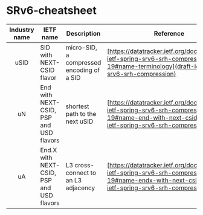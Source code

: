 # SRv6-cheatsheet

| Industry name  | IETF name          | Description  | Reference |
| :------------: | ------------------ | ------------ | --------- |
| uSID           | SID with NEXT-CSID flavor | micro-SID, a compressed encoding of a SID | [https://datatracker.ietf.org/doc/html/draft-ietf-spring-srv6-srh-compression-19#name-terminology](draft-ietf-spring-srv6-srh-compression) |
| uN             | End with NEXT-CSID, PSP and USD flavors | shortest path to the next uSID | [https://datatracker.ietf.org/doc/html/draft-ietf-spring-srv6-srh-compression-19#name-end-with-next-csid](draft-ietf-spring-srv6-srh-compression) |
| uA             | End.X with NEXT-CSID, PSP and USD flavors | L3 cross-connect to an L3 adjacency | [https://datatracker.ietf.org/doc/html/draft-ietf-spring-srv6-srh-compression-19#name-endx-with-next-csid](draft-ietf-spring-srv6-srh-compression) |

